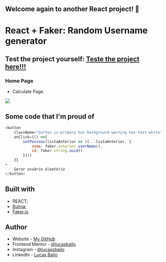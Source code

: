 ## Welcome again to another React project! 👋

# React + Faker: Random Username generator

## Test the project yourself: [Teste the project here!!!](https://username-generator-rosy.vercel.app/)

### Home Page
- Calculate Page.

![](./public/gifs/gif1.gif)

## Some code that I'm proud of
```js
<button 
    className="button is-primary has-background-warning has-text-white" 
    onClick={() =>{ 
        setPessoas(listaAnterior => ([...listaAnterior, {
            nome: faker.internet.userName(),
            id: faker.string.uuid()
        }]))
    }}
>
    Gerar usuário aleatório
</button>
```

## Built with

- REACT;
- [Bulma](https://bulma.io/);
- [Faker.js](https://www.npmjs.com/package/@faker-js/faker?activeTab=readme).

## Author

- Website - [My GitHub](https://github.com/lucasbailo)
- Frontend Mentor - [@lucasbailo](https://www.frontendmentor.io/profile/lucasbailo)
- Instagram - [@lucassbailo](https://www.instagram.com/lucassbailo/)
- LinkedIn - [Lucas Bailo](https://www.linkedin.com/in/lcsbailo)